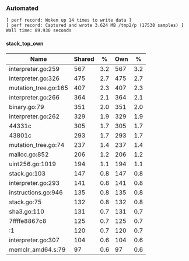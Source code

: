 ### Automated

```
[ perf record: Woken up 14 times to write data ]
[ perf record: Captured and wrote 3.624 MB /tmp2/p (17538 samples) ]
Wall time: 89.930 seconds
```

#### stack_top_own

Name                                             | Shared |   %   | Own |   %
-------------------------------------------------|--------|-------|-----|------
interpreter.go:259                               |    567 |   3.2 | 567 |   3.2
interpreter.go:326                               |    475 |   2.7 | 475 |   2.7
mutation_tree.go:165                             |    407 |   2.3 | 407 |   2.3
interpreter.go:266                               |    364 |   2.1 | 364 |   2.1
binary.go:79                                     |    351 |   2.0 | 351 |   2.0
interpreter.go:262                               |    329 |   1.9 | 329 |   1.9
44331c                                           |    305 |   1.7 | 305 |   1.7
43801c                                           |    293 |   1.7 | 293 |   1.7
mutation_tree.go:74                              |    237 |   1.4 | 237 |   1.4
malloc.go:852                                    |    206 |   1.2 | 206 |   1.2
uint256.go:1019                                  |    194 |   1.1 | 194 |   1.1
stack.go:103                                     |    147 |   0.8 | 147 |   0.8
interpreter.go:293                               |    141 |   0.8 | 141 |   0.8
instructions.go:946                              |    135 |   0.8 | 135 |   0.8
stack.go:75                                      |    132 |   0.8 | 132 |   0.8
sha3.go:110                                      |    131 |   0.7 | 131 |   0.7
7ffffe8867c8                                     |    125 |   0.7 | 125 |   0.7
<autogenerated>:1                                |    120 |   0.7 | 120 |   0.7
interpreter.go:307                               |    104 |   0.6 | 104 |   0.6
memclr_amd64.s:79                                |     97 |   0.6 |  97 |   0.6
